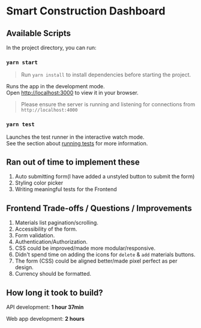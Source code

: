 # Smart Construction Dashboard
## Available Scripts

In the project directory, you can run:

### `yarn start`

> Run `yarn install` to install dependencies before starting the project.

Runs the app in the development mode.\
Open [http://localhost:3000](http://localhost:3000) to view it in your browser.

> Please ensure the server is running and listening for connections from `http://localhost:4000`

### `yarn test`

Launches the test runner in the interactive watch mode.\
See the section about [running tests](https://facebook.github.io/create-react-app/docs/running-tests) for more information.


## Ran out of time to implement these
1. Auto submitting form(I have added a unstyled button to submit the form)
1. Styling color picker
1. Writing meaningful tests for the Frontend

## Frontend Trade-offs /  Questions / Improvements
1. Materials list pagination/scrolling.
1. Accessibility of the form.
1. Form validation.
1. Authentication/Authorization.
1. CSS could be improved/made more modular/responsive.
1. Didn't spend time on adding the icons for `delete` & `add` materials buttons.
1. The form (CSS) could be aligned better/made pixel perfect as per design.
1. Currency should be formatted.

## How long it took to build?
API development: **1 hour 37min**

Web app development: **2 hours**